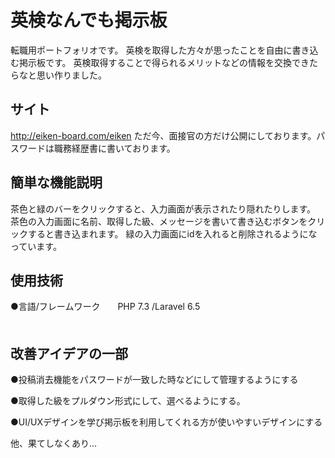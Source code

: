 英検なんでも掲示板
====
転職用ポートフォリオです。
英検を取得した方々が思ったことを自由に書き込む掲示板です。
英検取得することで得られるメリットなどの情報を交換できたらなと思い作りました。


## サイト
http://eiken-board.com/eiken
ただ今、面接官の方だけ公開にしております。パスワードは職務経歴書に書いております。

## 簡単な機能説明
茶色と緑のバーをクリックすると、入力画面が表示されたり隠れたりします。
茶色の入力画面に名前、取得した級、メッセージを書いて書き込むボタンをクリックすると書き込まれます。
緑の入力画面にidを入れると削除されるようになっています。
## 使用技術
●言語/フレームワーク　　PHP 7.3 /Laravel 6.5    　　　　　　　　　　　　　　　　　　　　　　　　　　　　　　　　　　　　　　　　　　　　　　　　　　


## 改善アイデアの一部
●投稿消去機能をパスワードが一致した時などにして管理するようにする　　

●取得した級をプルダウン形式にして、選べるようにする。

●UI/UXデザインを学び掲示板を利用してくれる方が使いやすいデザインにする

他、果てしなくあり…



 
